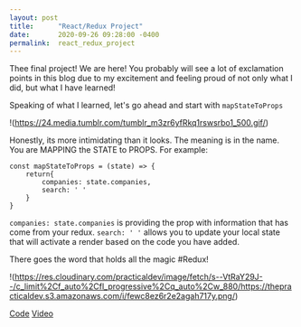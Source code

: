```yaml
---
layout: post
title:      "React/Redux Project"
date:       2020-09-26 09:28:00 -0400
permalink:  react_redux_project
---
```




Thee final project! We are here! You probably will see a lot of exclamation points in this blog due to my excitement and feeling proud of not only what I did, but what I have learned!

Speaking of what I learned, let's go ahead and start with `mapStateToProps`

!(https://24.media.tumblr.com/tumblr_m3zr6yfRkq1rswsrbo1_500.gif/)

Honestly, its more intimidating than it looks. The meaning is in the name. You are MAPPING the STATE to PROPS. For example:

```
const mapStateToProps = (state) => {
    return{ 
        companies: state.companies,
        search: ' '
    }
}
```

```companies: state.companies``` is providing the prop with information that has come from your redux.
```search: ' '``` allows you to update your local state that will activate a render based on the code you have added.

There goes the word that holds all the magic #Redux!

!(https://res.cloudinary.com/practicaldev/image/fetch/s--VtRaY29J--/c_limit%2Cf_auto%2Cfl_progressive%2Cq_auto%2Cw_880/https://thepracticaldev.s3.amazonaws.com/i/fewc8ez6r2e2agah717y.png/)


[Code](https://github.com/emerykurt/tech-tribe)
[Video](https://youtu.be/6ZTHB4hdLxw)
